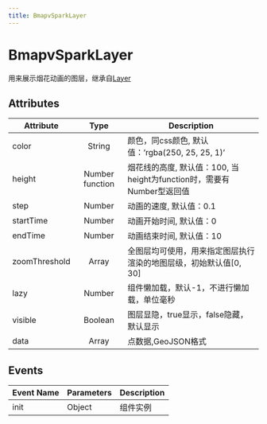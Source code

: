 ```yaml
---
title: BmapvSparkLayer
---
```


# BmapvSparkLayer
用来展示烟花动画的图层，继承自[Layer](https://mapv.baidu.com/gl/docs/Layer.html)

## Attributes

Attribute | Type | Description
---|:---:|---
color | String | 颜色，同css颜色, 默认值：’rgba(250, 25, 25, 1)’
height | Number  function | 烟花线的高度, 默认值：100, 当height为function时，需要有Number型返回值
step | Number | 动画的速度, 默认值：0.1
startTime | Number | 动画开始时间, 默认值：0
endTime | Number | 动画结束时间, 默认值：10
zoomThreshold | Array | 全图层均可使用，用来指定图层执行渲染的地图层级，初始默认值[0, 30]
lazy | Number | 组件懒加载，默认-1，不进行懒加载，单位毫秒
visible | Boolean | 图层显隐，true显示，false隐藏，默认显示
data | Array  | 点数据,GeoJSON格式

## Events

Event Name | Parameters | Description
---|---|---|
init | Object | 组件实例
